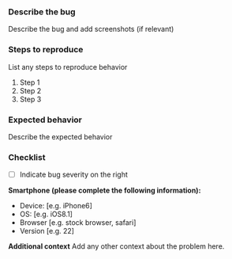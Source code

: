 ### Describe the bug
Describe the bug and add screenshots (if relevant)

### Steps to reproduce
List any steps to reproduce behavior 
1. Step 1
2. Step 2
3. Step 3

### Expected behavior
Describe the expected behavior

### Checklist
- [ ] Indicate bug severity on the right

**Smartphone (please complete the following information):**
 - Device: [e.g. iPhone6]
 - OS: [e.g. iOS8.1]
 - Browser [e.g. stock browser, safari]
 - Version [e.g. 22]

**Additional context**
Add any other context about the problem here.
